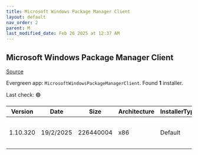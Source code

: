 ```yaml
---
title: Microsoft Windows Package Manager Client
layout: default
nav_order: 2
parent: M
last_modified_date: Feb 26 2025 at 12:37 AM
---
```


## Microsoft Windows Package Manager Client

[Source](https://docs.microsoft.com/en-us/windows/package-manager/)

Evergreen app: `MicrosoftWindowsPackageManagerClient`. Found **1** installer.

Last check: 🟢

| Version  | Date      | Size      | Architecture | InstallerType | Type       | URI                                                                                                                                                                                                                                                      |
| -------- | --------- | --------- | ------------ | ------------- | ---------- | -------------------------------------------------------------------------------------------------------------------------------------------------------------------------------------------------------------------------------------------------------- |
| 1.10.320 | 19/2/2025 | 226440004 | x86          | Default       | msixbundle | [https://github.com/microsoft/winget-cli/releases/download/v1.10.320/Microsoft.DesktopAppInstaller_8wekyb3d8bbwe.msixbundle](https://github.com/microsoft/winget-cli/releases/download/v1.10.320/Microsoft.DesktopAppInstaller_8wekyb3d8bbwe.msixbundle) |
